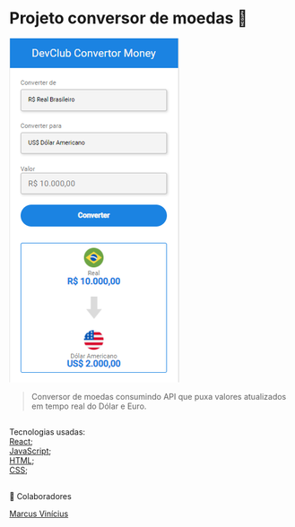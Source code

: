 # Projeto conversor de moedas 💸


<!---Esses são exemplos. Veja https://shields.io para outras pessoas ou para personalizar este conjunto de escudos. Você pode querer incluir dependências, status do projeto e informações de licença aqui--->


<img src="./assets/convertor-print.png" alt="convertorProject-image">



> Conversor de moedas consumindo API que puxa valores atualizados em tempo real do Dólar e Euro.

##
Tecnologias usadas:
<br>
<a href="https://pt-br.reactjs.org/docs/getting-started.html" target="blank">React</a>;
<br>
<a href="https://developer.mozilla.org/pt-BR/docs/Web/JavaScript" target="blank">JavaScript</a>;
<br>
<a href="https://developer.mozilla.org/pt-BR/docs/Web/HTML" target="blank">HTML</a>;
<br>
<a href="https://developer.mozilla.org/pt-BR/docs/Web/CSS" target="blank">CSS</a>;

## 
🤝 Colaboradores

<a href="https://www.linkedin.com/in/marcusviniciusbeghelisantos/" target="_blank">Marcus Vinícius</a>





